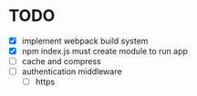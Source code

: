 # TODO

- [x] implement webpack build system
- [x] npm index.js must create module to run app
- [ ] cache and compress
- [ ] authentication middleware
  - [ ] https
